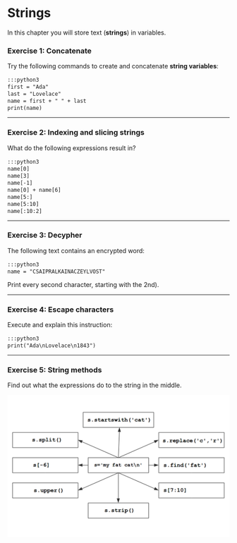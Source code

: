 
# Strings

In this chapter you will store text (**strings**) in variables.

### Exercise 1: Concatenate

Try the following commands to create and concatenate **string variables**:

    :::python3
    first = "Ada"
    last = "Lovelace"
    name = first + " " + last
    print(name)

----

### Exercise 2: Indexing and slicing strings

What do the following expressions result in?

    :::python3
    name[0]
    name[3]
    name[-1]
    name[0] + name[6]
    name[5:]
    name[5:10]
    name[:10:2]

----

### Exercise 3: Decypher

The following text contains an encrypted word:

    :::python3
    name = "CSAIPRALKAINACZEYLVOST"

Print every second character, starting with the 2nd).

----

### Exercise 4: Escape characters

Execute and explain this instruction:

    :::python3
    print("Ada\nLovelace\n1843")

----

### Exercise 5: String methods

Find out what the expressions do to the string in the middle.

![string exercise](strings.png)

